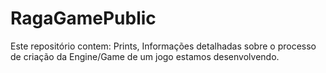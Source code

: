 # RagaGamePublic
Este repositório contem: Prints, Informações detalhadas sobre o processo de criação da Engine/Game de um jogo estamos desenvolvendo.
